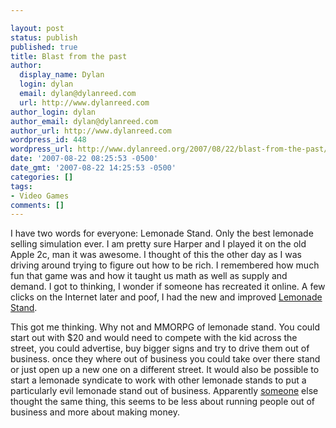 ```yaml
---

layout: post
status: publish
published: true
title: Blast from the past
author:
  display_name: Dylan
  login: dylan
  email: dylan@dylanreed.com
  url: http://www.dylanreed.com
author_login: dylan
author_email: dylan@dylanreed.com
author_url: http://www.dylanreed.com
wordpress_id: 448
wordpress_url: http://www.dylanreed.org/2007/08/22/blast-from-the-past/
date: '2007-08-22 08:25:53 -0500'
date_gmt: '2007-08-22 14:25:53 -0500'
categories: []
tags:
- Video Games
comments: []
---
```


I have two words for everyone: Lemonade Stand. Only the best lemonade selling simulation ever. I am pretty sure Harper and I played it on the old Apple 2c, man it was awesome. I thought of this the other day as I was driving around trying to figure out how to be rich. I remembered how much fun that game was and how it taught us math as well as supply and demand. I got to thinking, I wonder if someone has recreated it online. A few clicks on the Internet later and poof, I had the new and improved [Lemonade][1] [Stand][2].

   [1]: http://www.lemonadegame.com/
   [2]: http://www.lemonadestandgame.com/

This got me thinking. Why not and MMORPG of lemonade stand. You could start out with $20 and would need to compete with the kid across the street, you could advertise, buy bigger signs and try to drive them out of business. once they where out of business you could take over there stand or just open up a new one on a different street. It would also be possible to start a lemonade syndicate to work with other lemonade stands to put a particularly evil lemonade stand out of business. Apparently [someone][3] else thought the same thing, this seems to be less about running people out of business and more about making money.

   [3]: http://playlemonland.com/

